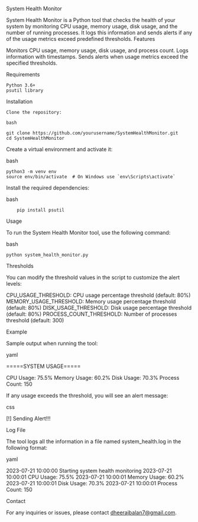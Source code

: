 
System Health Monitor

System Health Monitor is a Python tool that checks the health of your system by monitoring CPU usage, memory usage, disk usage, and the number of running processes. It logs this information and sends alerts if any of the usage metrics exceed predefined thresholds.
Features

 Monitors CPU usage, memory usage, disk usage, and process count.
 Logs information with timestamps.
 Sends alerts when usage metrics exceed the specified thresholds.

Requirements

    Python 3.6+
    psutil library

Installation

    Clone the repository:

    bash

	git clone https://github.com/yourusername/SystemHealthMonitor.git
	cd SystemHealthMonitor

Create a virtual environment and activate it:

bash

	python3 -m venv env
	source env/bin/activate  # On Windows use `env\Scripts\activate`

Install the required dependencies:

bash

    	pip install psutil

Usage

To run the System Health Monitor tool, use the following command:

bash

	python system_health_monitor.py

Thresholds

You can modify the threshold values in the script to customize the alert levels:

CPU_USAGE_THRESHOLD: CPU usage percentage threshold (default: 80%)
MEMORY_USAGE_THRESHOLD: Memory usage percentage threshold (default: 80%)
DISK_USAGE_THRESHOLD: Disk usage percentage threshold (default: 80%)
PROCESS_COUNT_THRESHOLD: Number of processes threshold (default: 300)

Example

Sample output when running the tool:

yaml

=====SYSTEM USAGE=====

CPU Usage: 75.5%
Memory Usage: 60.2%
Disk Usage: 70.3%
Process Count: 150

If any usage exceeds the threshold, you will see an alert message:

css

[!] Sending Alert!!!

Log File

The tool logs all the information in a file named system_health.log in the following format:

yaml

2023-07-21 10:00:00 Starting system health monitoring
2023-07-21 10:00:01 CPU Usage: 75.5%
2023-07-21 10:00:01 Memory Usage: 60.2%
2023-07-21 10:00:01 Disk Usage: 70.3%
2023-07-21 10:00:01 Process Count: 150

Contact

For any inquiries or issues, please contact dheerajbalan7@gmail.com.
